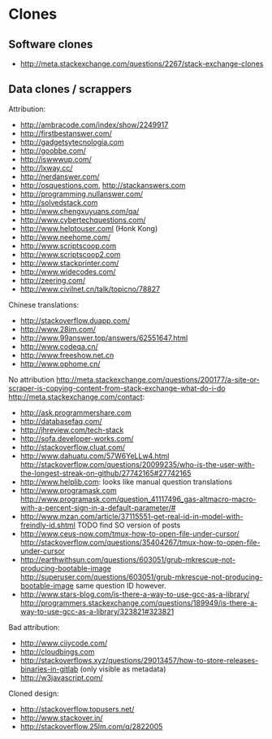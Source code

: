 # Clones

## Software clones

- <http://meta.stackexchange.com/questions/2267/stack-exchange-clones>

## Data clones / scrappers

Attribution:

- <http://ambracode.com/index/show/2249917>
- <http://firstbestanswer.com/>
- <http://gadgetsytecnologia.com>
- <http://goobbe.com/>
- <http://iswwwup.com/>
- <http://lxway.cc/>
- <http://nerdanswer.com/>
- <http://osquestions.com>, <http://stackanswers.com>
- <http://programming.nullanswer.com/>
- <http://solvedstack.com>
- <http://www.chengxuyuans.com/qa/>
- <http://www.cybertechquestions.com/>
- <http://www.helptouser.coml> (Honk Kong)
- <http://www.neehome.com/>
- <http://www.scriptscoop.com>
- <http://www.scriptscoop2.com>
- <http://www.stackprinter.com/>
- <http://www.widecodes.com/>
- <http://zeering.com/>
- <http://www.civilnet.cn/talk/topicno/78827>

Chinese translations:

- <http://stackoverflow.duapp.com/>
- <http://www.28im.com/>
- <http://www.99answer.top/answers/62551647.html>
- <http://www.codeqa.cn/>
- <http://www.freeshow.net.cn>
- <http://www.ophome.cn/>

No attribution <http://meta.stackexchange.com/questions/200177/a-site-or-scraper-is-copying-content-from-stack-exchange-what-do-i-do> <http://meta.stackexchange.com/contact>:

- <http://ask.programmershare.com>
- <http://databasefaq.com/>
- <http://jhreview.com/tech-stack>
- <http://sofa.developer-works.com/>
- <http://stackoverflow.cluat.com/>
- <http://www.dahuatu.com/57W6YeLLw4.html> <http://stackoverflow.com/questions/20099235/who-is-the-user-with-the-longest-streak-on-github/27742165#27742165>
- <http://www.helplib.com>: looks like manual question translations
- <http://www.programask.com> <http://www.programask.com/question_41117496_gas-altmacro-macro-with-a-percent-sign-in-a-default-parameter/#>
- http://www.mzan.com/article/37115551-get-real-id-in-model-with-freindly-id.shtml TODO find SO version of posts
- <http://www.ceus-now.com/tmux-how-to-open-file-under-cursor/> <http://stackoverflow.com/questions/35404267/tmux-how-to-open-file-under-cursor>
- <http://earthwithsun.com/questions/603051/grub-mkrescue-not-producing-bootable-image> <http://superuser.com/questions/603051/grub-mkrescue-not-producing-bootable-image> same question ID however.
- <http://www.stars-blog.com/is-there-a-way-to-use-gcc-as-a-library/> <http://programmers.stackexchange.com/questions/189949/is-there-a-way-to-use-gcc-as-a-library/323821#323821>

Bad attribution:

- <http://www.ciiycode.com/>
- <http://cloudbings.com>
- <http://stackoverflows.xyz/questions/29013457/how-to-store-releases-binaries-in-gitlab> (only visible as metadata)
- <http://w3javascript.com/>

Cloned design:

- <http://stackoverflow.topusers.net/>
- <http://www.stackover.in/>
- <http://stackoverflow.25lm.com/q/2822005>
